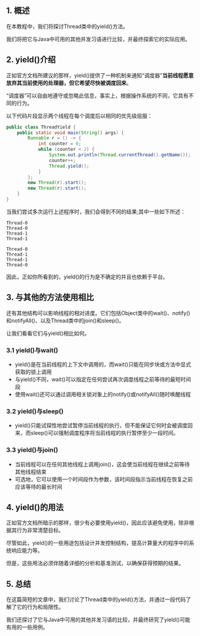 ## 1. 概述

在本教程中，我们将探讨Thread类中的yield()方法。

我们将把它与Java中可用的其他并发习语进行比较，并最终探索它的实际应用。

## 2. yield()介绍

正如官方文档所建议的那样，yield()提供了一种机制来通知“调度器”**当前线程愿意放弃其当前使用的处理器，但它希望尽快被调度回来**。

“调度器”可以自由地遵守或忽略此信息，事实上，根据操作系统的不同，它具有不同的行为。

以下代码片段显示两个线程在每个调度后以相同的优先级屈服：

```java
public class ThreadYield {
    public static void main(String[] args) {
        Runnable r = () -> {
            int counter = 0;
            while (counter < 2) {
                System.out.println(Thread.currentThread().getName());
                counter++;
                Thread.yield();
            }
        };
        new Thread(r).start();
        new Thread(r).start();
    }
}
```

当我们尝试多次运行上述程序时，我们会得到不同的结果;其中一些如下所述：

```shell
Thread-0
Thread-0
Thread-1
Thread-1
```

```shell
Thread-0
Thread-1
Thread-1
Thread-0
```

因此，正如你所看到的，yield()的行为是不确定的并且也依赖于平台。

## 3. 与其他的方法使用相比

还有其他结构可以影响线程的相对进度。它们包括Object类中的wait()、notify()和notifyAll()、以及Thread类中的join()和sleep()。

让我们看看它们与yield()相比如何。

### 3.1 yield()与wait()

+ yield()是在当前线程的上下文中调用的，而wait()只能在同步块或方法中显式获取的锁上调用
+ 与yield()不同，wait()可以指定在任何尝试再次调度线程之前等待的最短时间段
+ 使用wait()还可以通过调用相关锁对象上的notify()或notifyAll()随时唤醒线程

### 3.2 yield()与sleep()

+ yield()只能试探性地尝试暂停当前线程的执行，但不能保证它何时会被调度回来，而sleep()可以强制调度程序将当前线程的执行暂停至少一段时间。

### 3.3 yield()与join()

+ 当前线程可以在任何其他线程上调用join()，这会使当前线程在继续之前等待其他线程结束
+ 可选地，它可以使用一个时间段作为参数，该时间段指示当前线程在恢复之前应该等待的最长时间

## 4. yield()的用法

正如官方文档所暗示的那样，很少有必要使用yield()，因此应该避免使用，除非根据其行为非常清楚目标。

尽管如此，yield()的一些用途包括设计并发控制结构，提高计算量大的程序中的系统响应能力等。

但是，这些用法必须伴随着详细的分析和基准测试，以确保获得预期的结果。

## 5. 总结

在这篇简短的文章中，我们讨论了Thread类中的yield()方法，并通过一段代码了解了它的行为和局限性。

我们还探讨了它与Java中可用的其他并发习语的比较，并最终研究了yield()可能有用的一些用例。